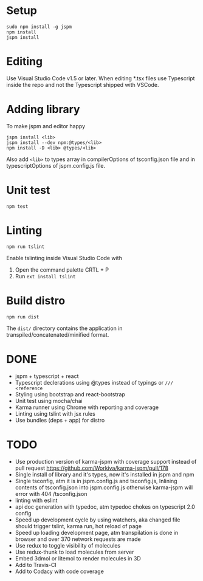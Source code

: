 # Setup

```
sudo npm install -g jspm
npm install
jspm install
```

# Editing

Use Visual Studio Code v1.5 or later.
When editing *.tsx files use Typescript inside the repo and not the Typescript shipped with VSCode.

# Adding library

To make jspm and editor happy

```
jspm install <lib>
jspm install --dev npm:@types/<lib>
npm install -D <lib> @types/<lib>
```

Also add `<lib>` to types array in compilerOptions of tsconfig.json file and in typescriptOptions of jspm.config.js file.

# Unit test

```
npm test
```

# Linting

```
npm run tslint
```

Enable tslinting inside Visual Studio Code with

1. Open the command palette CRTL + P
2. Run `ext install tslint`

# Build distro

```
npm run dist
```

The `dist/` directory contains the application in transpiled/concatenated/minified format.

# DONE

* jspm + typescript + react
* Typescript declerations using @types instead of typings or `/// <reference`
* Styling using bootstrap and react-bootstrap
* Unit test using mocha/chai
* Karma runner using Chrome with reporting and coverage
* Linting using tslint with jsx rules
* Use bundles (deps + app) for distro

# TODO

* Use production version of karma-jspm with coverage support instead of pull request https://github.com/Workiva/karma-jspm/pull/178
* Single install of library and it's types, now it's installed in jspm and npm
* Single tsconfig, atm it is in jspm.config.js and tsconfig.js, Inlining contents of tsconfig.json into jspm.config.js otherwise karma-jspm will error with 404 /tsconfig.json
* linting with eslint
* api doc generation with typedoc, atm typedoc chokes on typescript 2.0 config
* Speed up development cycle by using watchers, aka changed file should trigger tslint, karma run, hot reload of page
* Speed up loading development page, atm transpilation is done in browser and over 370 network requests are made
* Use redux to toggle visibility of molecules
* Use redux-thunk to load molecules from server
* Embed 3dmol or litemol to render molecules in 3D
* Add to Travis-CI
* Add to Codacy with code coverage